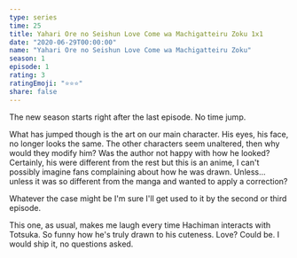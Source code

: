 ```yaml
---
type: series
time: 25
title: Yahari Ore no Seishun Love Come wa Machigatteiru Zoku 1x1
date: "2020-06-29T00:00:00"
name: "Yahari Ore no Seishun Love Come wa Machigatteiru Zoku"
season: 1
episode: 1
rating: 3
ratingEmoji: "⭐️⭐️⭐️"
share: false
---
```


The new season starts right after the last episode. No time jump.

What has jumped though is the art on our main character. His eyes, his face, no longer looks the same. The other characters seem unaltered, then why would they modify him? Was the author not happy with how he looked?
Certainly, his were different from the rest but this is an anime, I can't possibly imagine fans complaining about how he was drawn. Unless... unless it was so different from the manga and wanted to apply a correction?

Whatever the case might be I'm sure I'll get used to it by the second or third episode.

This one, as usual, makes me laugh every time Hachiman interacts with Totsuka. So funny how he's truly drawn to his cuteness. Love? Could be. I would ship it, no questions asked.
